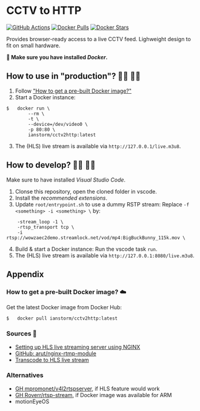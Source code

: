 # CCTV to HTTP

[![GitHub Actions](https://img.shields.io/endpoint.svg?url=https%3A%2F%2Factions-badge.atrox.dev%2FIanStorm%2Fcctv2http%2Fbadge%3Fref%3Dmain&style=flat&label=build&logo=none)](https://actions-badge.atrox.dev/IanStorm/cctv2http/goto?ref=main)
[![Docker Pulls](https://img.shields.io/docker/pulls/ianstorm/cctv2http)](https://hub.docker.com/r/ianstorm/cctv2http)
[![Docker Stars](https://img.shields.io/docker/stars/ianstorm/cctv2http)](https://hub.docker.com/r/ianstorm/cctv2http)

Provides browser-ready access to a live CCTV feed.
Lighweight design to fit on small hardware.

**🐳 Make sure you have installed *Docker*.**


## How to use in "production"? 👨‍💼 👩‍💼

1. Follow ["How to get a pre-built Docker image?"](#-how-to-get-a-pre-built-docker-image-☁️)
2. Start a Docker instance:
```
$	docker run \
		--rm \
		-t \
		--device=/dev/video0 \
		-p 80:80 \
		ianstorm/cctv2http:latest
```
3. The (HLS) live stream is available via `http://127.0.0.1/live.m3u8`.


## How to develop? 👨‍💻 👩‍💻

Make sure to have installed *Visual Studio Code*.

1. Clonse this repository, open the cloned folder in vscode.
2. Install the _recommended extensions_.
3. Update `root/entrypoint.sh` to use a dummy RSTP stream: Replace `-f <something> -i <something> \` by:
```
	-stream_loop -1 \
	-rtsp_transport tcp \
	-i rtsp://wowzaec2demo.streamlock.net/vod/mp4:BigBuckBunny_115k.mov \
```
4. Build & start a Docker instance: Run the vscode task `run`.
5. The (HLS) live stream is available via `http://127.0.0.1:8080/live.m3u8`.


## Appendix


### How to get a pre-built Docker image? ☁️

Get the latest Docker image from Docker Hub:
```
$	docker pull ianstorm/cctv2http:latest
```


### Sources 📙

* [Setting up HLS live streaming server using NGINX](https://docs.peer5.com/guides/setting-up-hls-live-streaming-server-using-nginx/)
* [GitHub: arut/nginx-rtmp-module](https://github.com/arut/nginx-rtmp-module)
* [Transcode to HLS live stream](https://stackoverflow.com/a/20526064)


### Alternatives

* [GH mpromonet/v4l2rtspserver](https://github.com/mpromonet/v4l2rtspserver), if HLS feature would work
* [GH Roverr/rtsp-stream](https://github.com/Roverr/rtsp-stream), if Docker image was available for ARM
* motionEyeOS
